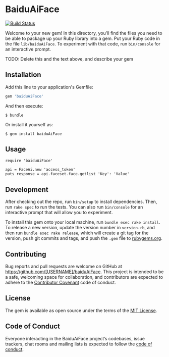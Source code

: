 # BaiduAiFace

[![Build Status](https://travis-ci.com/Davidzhu001/baiduAiFace.svg?branch=master)](https://travis-ci.com/Davidzhu001/baiduAiFace)

Welcome to your new gem! In this directory, you'll find the files you need to be able to package up your Ruby library into a gem. Put your Ruby code in the file `lib/baiduAiFace`. To experiment with that code, run `bin/console` for an interactive prompt.

TODO: Delete this and the text above, and describe your gem

## Installation

Add this line to your application's Gemfile:

```ruby
gem 'baiduAiFace'
```

And then execute:

    $ bundle

Or install it yourself as:

    $ gem install baiduAiFace

## Usage

```
require 'baiduAiFace'

api = FaceAi.new 'access_token'
puts response = api.faceset.face.getlist 'Key': 'Value'
```

## Development

After checking out the repo, run `bin/setup` to install dependencies. Then, run `rake spec` to run the tests. You can also run `bin/console` for an interactive prompt that will allow you to experiment.

To install this gem onto your local machine, run `bundle exec rake install`. To release a new version, update the version number in `version.rb`, and then run `bundle exec rake release`, which will create a git tag for the version, push git commits and tags, and push the `.gem` file to [rubygems.org](https://rubygems.org).

## Contributing

Bug reports and pull requests are welcome on GitHub at https://github.com/[USERNAME]/baiduAiFace. This project is intended to be a safe, welcoming space for collaboration, and contributors are expected to adhere to the [Contributor Covenant](http://contributor-covenant.org) code of conduct.

## License

The gem is available as open source under the terms of the [MIT License](https://opensource.org/licenses/MIT).

## Code of Conduct

Everyone interacting in the BaiduAiFace project’s codebases, issue trackers, chat rooms and mailing lists is expected to follow the [code of conduct](https://github.com/[USERNAME]/baiduAiFace/blob/master/CODE_OF_CONDUCT.md).
